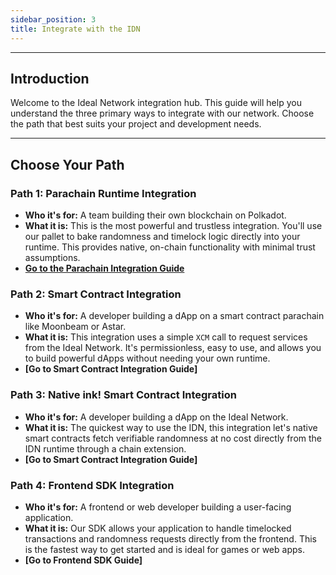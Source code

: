 ```yaml
---
sidebar_position: 3
title: Integrate with the IDN
---
```

---

## **Introduction**

Welcome to the Ideal Network integration hub. This guide will help you understand the three primary ways to integrate with our network. Choose the path that best suits your project and development needs.

---

## **Choose Your Path**

### **Path 1: Parachain Runtime Integration**
* **Who it's for:** A team building their own blockchain on Polkadot.
* **What it is:** This is the most powerful and trustless integration. You'll use our pallet to bake randomness and timelock logic directly into your runtime. This provides native, on-chain functionality with minimal trust assumptions.
* **[Go to the Parachain Integration Guide](../guides_and_tutorials/parachains/runtime_integration/parachain_runtime_integration.md)**

### **Path 2: Smart Contract Integration**
* **Who it's for:** A developer building a dApp on a smart contract parachain like Moonbeam or Astar.
* **What it is:** This integration uses a simple `XCM` call to request services from the Ideal Network. It's permissionless, easy to use, and allows you to build powerful dApps without needing your own runtime.
* **[Go to Smart Contract Integration Guide]**

### **Path 3: Native ink! Smart Contract Integration**
* **Who it's for:** A developer building a dApp on the Ideal Network.
* **What it is:** The quickest way to use the IDN, this integration let's native smart contracts fetch verifiable randomness at no cost directly from the IDN runtime through a chain extension.
* **[Go to Smart Contract Integration Guide]**

### **Path 4: Frontend SDK Integration**
* **Who it's for:** A frontend or web developer building a user-facing application.
* **What it is:** Our SDK allows your application to handle timelocked transactions and randomness requests directly from the frontend. This is the fastest way to get started and is ideal for games or web apps.
* **[Go to Frontend SDK Guide]**